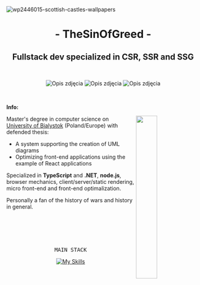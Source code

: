 ![wp2446015-scottish-castles-wallpapers](https://github.com/TheSinOfGreed/TheSinOfGreed/assets/80159294/2af2a207-9a98-44b1-b42c-8dd7d8592e89)

<div align="center">
  <h1> - TheSinOfGreed - </h1>
  <h2>Fullstack dev specialized in CSR, SSR and SSG</h2>
</div>

<br>

<p align="center">
  <img src="https://github.com/TheSinOfGreed/TheSinOfGreed/assets/80159294/cf70d86a-cea3-4b3d-a40b-9218d9c88fec" alt="Opis zdjęcia">
  <img src="https://github.com/TheSinOfGreed/TheSinOfGreed/assets/80159294/9e625c97-f6dc-4981-ba63-0f017bd016f7" alt="Opis zdjęcia">
  <img src="https://github.com/TheSinOfGreed/TheSinOfGreed/assets/80159294/b7cd2fca-f9ad-427b-961c-97790d541f72" alt="Opis zdjęcia">
</p>


  
<br>

**Info:**

<img align="right" width="33%" src="https://github.com/TheSinOfGreed/TheSinOfGreed/assets/80159294/bcb76437-4c38-45b9-8433-cc3ee0f60213">

Master's degree in computer science on [University of Bialystok](https://uwb.edu.pl/) (Poland/Europe) with defended thesis:
<ul>
  <li>A system supporting the creation of UML diagrams</li>
  <li>Optimizing front-end applications using the example of React applications</li>
</ul>

<p>Specialized in <strong>TypeScript</strong> and <strong>.NET</strong>, <strong>node.js</strong>, browser mechanics, client/server/static rendering, micro front-end and front-end optimalization.</p>

<p>Personally a fan of the history of wars and history in general.</p>


<br>
<br>
<br>
<br>

<div align="center">
<pre>
MAIN STACK
</pre>
  
[![My Skills](https://skillicons.dev/icons?i=ts,angular,react,cs,dotnet)](https://skillicons.dev)

</div>




